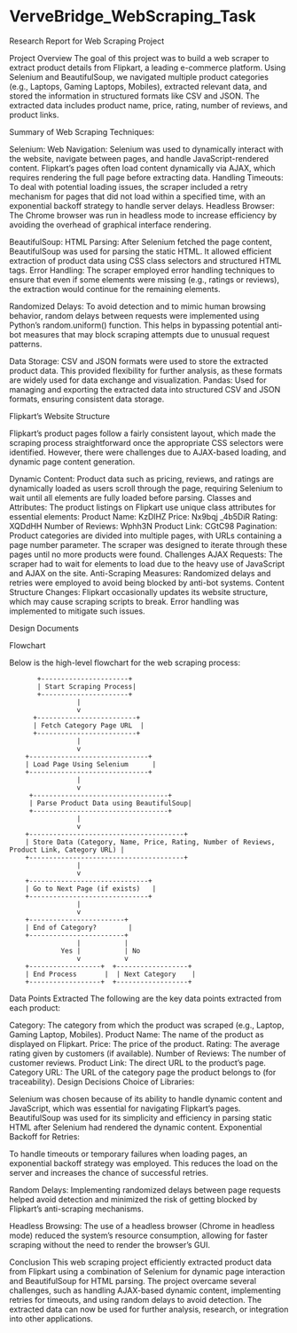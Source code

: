 # VerveBridge_WebScraping_Task

Research Report for Web Scraping Project

Project Overview
The goal of this project was to build a web scraper to extract product details from Flipkart, a leading e-commerce platform. Using Selenium and BeautifulSoup, we navigated multiple product categories (e.g., Laptops, Gaming Laptops, Mobiles), extracted relevant data, and stored the information in structured formats like CSV and JSON. The extracted data includes product name, price, rating, number of reviews, and product links.

Summary of Web Scraping Techniques:

Selenium:
Web Navigation: Selenium was used to dynamically interact with the website, navigate between pages, and handle JavaScript-rendered content. Flipkart’s pages often load content dynamically via AJAX, which requires rendering the full page before extracting data.
Handling Timeouts: To deal with potential loading issues, the scraper included a retry mechanism for pages that did not load within a specified time, with an exponential backoff strategy to handle server delays.
Headless Browser: The Chrome browser was run in headless mode to increase efficiency by avoiding the overhead of graphical interface rendering.

BeautifulSoup:
HTML Parsing: After Selenium fetched the page content, BeautifulSoup was used for parsing the static HTML. It allowed efficient extraction of product data using CSS class selectors and structured HTML tags.
Error Handling: The scraper employed error handling techniques to ensure that even if some elements were missing (e.g., ratings or reviews), the extraction would continue for the remaining elements.

Randomized Delays:
To avoid detection and to mimic human browsing behavior, random delays between requests were implemented using Python’s random.uniform() function. This helps in bypassing potential anti-bot measures that may block scraping attempts due to unusual request patterns.

Data Storage:
CSV and JSON formats were used to store the extracted product data. This provided flexibility for further analysis, as these formats are widely used for data exchange and visualization.
Pandas: Used for managing and exporting the extracted data into structured CSV and JSON formats, ensuring consistent data storage.

Flipkart’s Website Structure

Flipkart’s product pages follow a fairly consistent layout, which made the scraping process straightforward once the appropriate CSS selectors were identified. However, there were challenges due to AJAX-based loading, and dynamic page content generation.


Dynamic Content: Product data such as pricing, reviews, and ratings are dynamically loaded as users scroll through the page, requiring Selenium to wait until all elements are fully loaded before parsing.
Classes and Attributes: The product listings on Flipkart use unique class attributes for essential elements:
Product Name: KzDlHZ
Price: Nx9bqj _4b5DiR
Rating: XQDdHH
Number of Reviews: Wphh3N
Product Link: CGtC98
Pagination: Product categories are divided into multiple pages, with URLs containing a page number parameter. The scraper was designed to iterate through these pages until no more products were found.
Challenges
AJAX Requests: The scraper had to wait for elements to load due to the heavy use of JavaScript and AJAX on the site.
Anti-Scraping Measures: Randomized delays and retries were employed to avoid being blocked by anti-bot systems.
Content Structure Changes: Flipkart occasionally updates its website structure, which may cause scraping scripts to break. Error handling was implemented to mitigate such issues.


Design Documents

Flowchart

Below is the high-level flowchart for the web scraping process:

           +----------------------+
           | Start Scraping Process|
           +----------------------+
                     |
                     v
          +-------------------------+
          | Fetch Category Page URL  |
          +-------------------------+
                     |
                     v
        +------------------------------+
        | Load Page Using Selenium      |
        +------------------------------+
                     |
                     v
         +----------------------------------+
         | Parse Product Data using BeautifulSoup|
         +----------------------------------+
                     |
                     v
        +---------------------------------------+
        | Store Data (Category, Name, Price, Rating, Number of Reviews, Product Link, Category URL) |
        +---------------------------------------+
                     |
                     v
        +------------------------------+
        | Go to Next Page (if exists)   |
        +------------------------------+
                     |
                     v
        +------------------------+
        | End of Category?        |
        +------------------------+
                     |           |
                 Yes |           | No
                     v           v
        +------------------+  +------------------+
        | End Process       |  | Next Category    |
        +------------------+  +------------------+

Data Points Extracted
The following are the key data points extracted from each product:

Category: The category from which the product was scraped (e.g., Laptop, Gaming Laptop, Mobiles).
Product Name: The name of the product as displayed on Flipkart.
Price: The price of the product.
Rating: The average rating given by customers (if available).
Number of Reviews: The number of customer reviews.
Product Link: The direct URL to the product’s page.
Category URL: The URL of the category page the product belongs to (for traceability).
Design Decisions
Choice of Libraries:

Selenium was chosen because of its ability to handle dynamic content and JavaScript, which was essential for navigating Flipkart’s pages.
BeautifulSoup was used for its simplicity and efficiency in parsing static HTML after Selenium had rendered the dynamic content.
Exponential Backoff for Retries:

To handle timeouts or temporary failures when loading pages, an exponential backoff strategy was employed. This reduces the load on the server and increases the chance of successful retries.

Random Delays:
Implementing randomized delays between page requests helped avoid detection and minimized the risk of getting blocked by Flipkart’s anti-scraping mechanisms.

Headless Browsing:
The use of a headless browser (Chrome in headless mode) reduced the system’s resource consumption, allowing for faster scraping without the need to render the browser’s GUI.

Conclusion
This web scraping project efficiently extracted product data from Flipkart using a combination of Selenium for dynamic page interaction and BeautifulSoup for HTML parsing. The project overcame several challenges, such as handling AJAX-based dynamic content, implementing retries for timeouts, and using random delays to avoid detection. The extracted data can now be used for further analysis, research, or integration into other applications.
